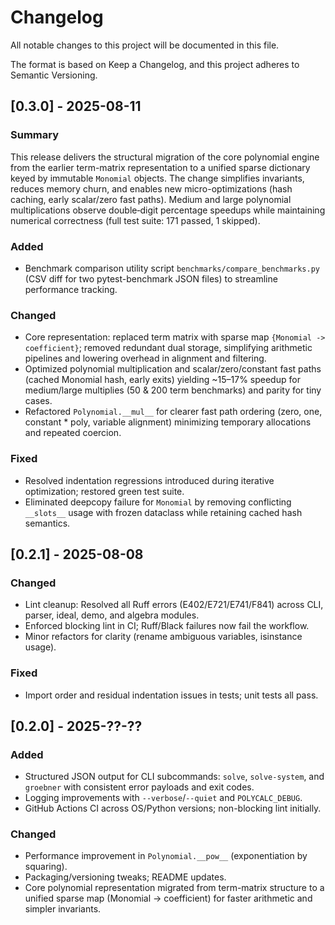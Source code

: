 # Changelog

All notable changes to this project will be documented in this file.

The format is based on Keep a Changelog, and this project adheres to Semantic Versioning.

## [0.3.0] - 2025-08-11
### Summary
This release delivers the structural migration of the core polynomial engine from the earlier term-matrix representation to a unified sparse dictionary keyed by immutable `Monomial` objects. The change simplifies invariants, reduces memory churn, and enables new micro-optimizations (hash caching, early scalar/zero fast paths). Medium and large polynomial multiplications observe double‑digit percentage speedups while maintaining numerical correctness (full test suite: 171 passed, 1 skipped).

### Added
- Benchmark comparison utility script `benchmarks/compare_benchmarks.py` (CSV diff for two pytest-benchmark JSON files) to streamline performance tracking.

### Changed
- Core representation: replaced term matrix with sparse map `{Monomial -> coefficient}`; removed redundant dual storage, simplifying arithmetic pipelines and lowering overhead in alignment and filtering.
- Optimized polynomial multiplication and scalar/zero/constant fast paths (cached Monomial hash, early exits) yielding ~15–17% speedup for medium/large multiplies (50 & 200 term benchmarks) and parity for tiny cases.
- Refactored `Polynomial.__mul__` for clearer fast path ordering (zero, one, constant * poly, variable alignment) minimizing temporary allocations and repeated coercion.

### Fixed
- Resolved indentation regressions introduced during iterative optimization; restored green test suite.
- Eliminated deepcopy failure for `Monomial` by removing conflicting `__slots__` usage with frozen dataclass while retaining cached hash semantics.

## [0.2.1] - 2025-08-08
### Changed
- Lint cleanup: Resolved all Ruff errors (E402/E721/E741/F841) across CLI, parser, ideal, demo, and algebra modules.
- Enforced blocking lint in CI; Ruff/Black failures now fail the workflow.
- Minor refactors for clarity (rename ambiguous variables, isinstance usage).

### Fixed
- Import order and residual indentation issues in tests; unit tests all pass.

## [0.2.0] - 2025-??-??
### Added
- Structured JSON output for CLI subcommands: `solve`, `solve-system`, and `groebner` with consistent error payloads and exit codes.
- Logging improvements with `--verbose`/`--quiet` and `POLYCALC_DEBUG`.
- GitHub Actions CI across OS/Python versions; non-blocking lint initially.

### Changed
- Performance improvement in `Polynomial.__pow__` (exponentiation by squaring).
- Packaging/versioning tweaks; README updates.
 - Core polynomial representation migrated from term-matrix structure to a unified sparse map (Monomial -> coefficient) for faster arithmetic and simpler invariants.

